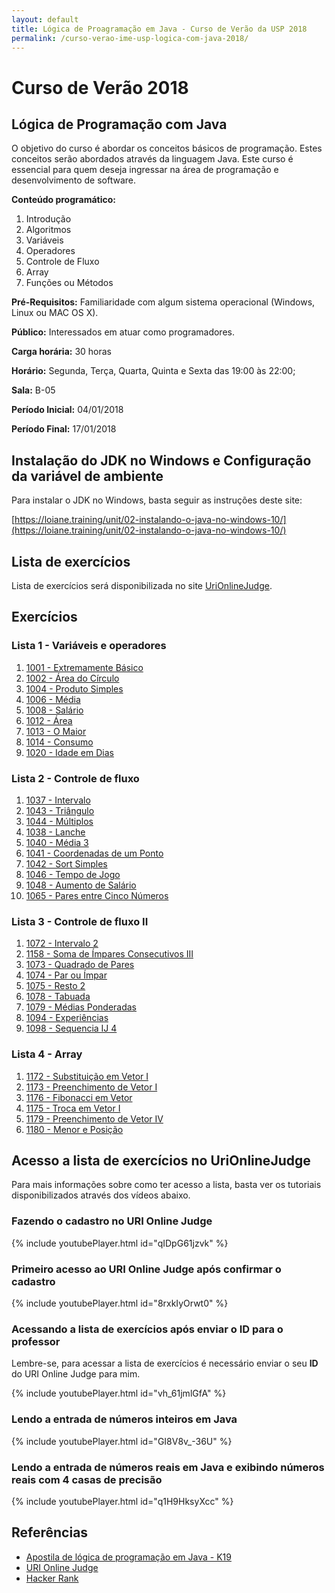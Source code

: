 ```yaml
---
layout: default
title: Lógica de Proagramação em Java - Curso de Verão da USP 2018
permalink: /curso-verao-ime-usp-logica-com-java-2018/
---
```


# Curso de Verão 2018

## Lógica de Programação com Java

O objetivo do curso é abordar os conceitos básicos de programação. Estes conceitos serão abordados através da linguagem Java. Este curso é essencial para quem deseja ingressar na área de programação e desenvolvimento de software.

**Conteúdo programático:**
1. Introdução
2. Algoritmos
3. Variáveis
4. Operadores
5. Controle de Fluxo
6. Array
7. Funções ou Métodos

**Pré-Requisitos:** Familiaridade com algum sistema operacional (Windows, Linux ou MAC OS X).

**Público:** Interessados em atuar como programadores.

**Carga horária:** 30 horas

**Horário:** Segunda, Terça, Quarta, Quinta e Sexta das 19:00 às 22:00;

**Sala:** B-05

**Período Inicial:** 04/01/2018

**Período Final:** 17/01/2018

## Instalação do JDK no Windows e Configuração da variável de ambiente

Para instalar o JDK no Windows, basta seguir as instruções deste site:

[https://loiane.training/unit/02-instalando-o-java-no-windows-10/](https://loiane.training/unit/02-instalando-o-java-no-windows-10/)



## Lista de exercícios

Lista de exercícios será disponibilizada no site [UriOnlineJudge](https://www.urionlinejudge.com.br).

## Exercícios

### Lista 1 - Variáveis e operadores

1.	[1001 - Extremamente Básico](https://www.urionlinejudge.com.br/judge/pt/problems/view/1001)
2.	[1002 - Área do Círculo](https://www.urionlinejudge.com.br/judge/pt/problems/view/1002)
3.	[1004 - Produto Simples](https://www.urionlinejudge.com.br/judge/pt/problems/view/1004)
4.	[1006 - Média](https://www.urionlinejudge.com.br/judge/pt/problems/view/1006)
5.	[1008 - Salário](https://www.urionlinejudge.com.br/judge/pt/problems/view/1008)
6.	[1012 - Área](https://www.urionlinejudge.com.br/judge/pt/problems/view/1012)
7.	[1013 - O Maior](https://www.urionlinejudge.com.br/judge/pt/problems/view/1013)
8.	[1014 - Consumo](https://www.urionlinejudge.com.br/judge/pt/problems/view/1014)
9.	[1020 - Idade em Dias](https://www.urionlinejudge.com.br/judge/pt/problems/view/1020)

### Lista 2 - Controle de fluxo

1.	[1037 - Intervalo](https://www.urionlinejudge.com.br/judge/pt/problems/view/1037)
2.	[1043 - Triângulo](https://www.urionlinejudge.com.br/judge/pt/problems/view/1043)
3.	[1044 - Múltiplos](https://www.urionlinejudge.com.br/judge/pt/problems/view/1044)
4.	[1038 - Lanche](https://www.urionlinejudge.com.br/judge/pt/problems/view/1038)
5.	[1040 - Média 3](https://www.urionlinejudge.com.br/judge/pt/problems/view/1040)
6.	[1041 - Coordenadas de um Ponto](https://www.urionlinejudge.com.br/judge/pt/problems/view/1041)
7.	[1042 - Sort Simples](https://www.urionlinejudge.com.br/judge/pt/problems/view/1042)
8.	[1046 - Tempo de Jogo](https://www.urionlinejudge.com.br/judge/pt/problems/view/1046)
9.	[1048 - Aumento de Salário](https://www.urionlinejudge.com.br/judge/pt/problems/view/1048)
10.	[1065 - Pares entre Cinco Números](https://www.urionlinejudge.com.br/judge/pt/problems/view/1065)


###	Lista 3 - Controle de fluxo II

1.	[1072 - Intervalo 2](https://www.urionlinejudge.com.br/judge/pt/problems/view/1072)
2.	[1158 - Soma de Ímpares Consecutivos III](https://www.urionlinejudge.com.br/judge/pt/problems/view/1158)
3.	[1073 - Quadrado de Pares](https://www.urionlinejudge.com.br/judge/pt/problems/view/1073)
4.	[1074 - Par ou Ímpar](https://www.urionlinejudge.com.br/judge/pt/problems/view/1074)
5.	[1075 - Resto 2](https://www.urionlinejudge.com.br/judge/pt/problems/view/1075)
6.	[1078 - Tabuada](https://www.urionlinejudge.com.br/judge/pt/problems/view/1078)
7.	[1079 - Médias Ponderadas](https://www.urionlinejudge.com.br/judge/pt/problems/view/1079)
8.	[1094 - Experiências](https://www.urionlinejudge.com.br/judge/pt/problems/view/1094)
9.	[1098 - Sequencia IJ 4](https://www.urionlinejudge.com.br/judge/pt/problems/view/1098)

###	Lista 4 - Array

1.	[1172 - Substituição em Vetor I](https://www.urionlinejudge.com.br/judge/pt/problems/view/1172)
2.	[1173 - Preenchimento de Vetor I](https://www.urionlinejudge.com.br/judge/pt/problems/view/1173)
3.	[1176 - Fibonacci em Vetor](https://www.urionlinejudge.com.br/judge/pt/problems/view/1176)
4.	[1175 - Troca em Vetor I](https://www.urionlinejudge.com.br/judge/pt/problems/view/1175)
5.	[1179 - Preenchimento de Vetor IV](https://www.urionlinejudge.com.br/judge/pt/problems/view/1179)
6.	[1180 - Menor e Posição](https://www.urionlinejudge.com.br/judge/pt/problems/view/1180)

## Acesso a lista de exercícios no UriOnlineJudge

Para mais informações sobre como ter acesso a lista, basta ver os tutoriais disponibilizados através dos vídeos abaixo.

### Fazendo o cadastro no URI Online Judge
{% include youtubePlayer.html id="qIDpG61jzvk" %}

### Primeiro acesso ao URI Online Judge após confirmar o cadastro
{% include youtubePlayer.html id="8rxkIyOrwt0" %}

### Acessando a lista de exercícios após enviar o ID para o professor

Lembre-se, para acessar a lista de exercícios é necessário enviar o seu **ID** do URI Online Judge para mim.

{% include youtubePlayer.html id="vh_61jmlGfA" %}

### Lendo a entrada de números inteiros em Java

{% include youtubePlayer.html id="GI8V8v_-36U" %}

### Lendo a entrada de números reais em Java e exibindo números reais com 4 casas de precisão

{% include youtubePlayer.html id="q1H9HksyXcc" %}


## Referências

* [Apostila de lógica de programação em Java - K19](https://mrezende.github.io/assets/apostila-logica-de-programacao-java-k19.pdf)
* [URI Online Judge](https://www.urionlinejudge.com.br)
* [Hacker Rank](https://www.hackerrank.com/)
